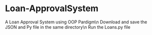 # Loan-ApprovalSystem
A Loan Approval System using OOP Pardigm\n
Download and save the JSON and Py file in the same directory\n
Run the Loans.py file
